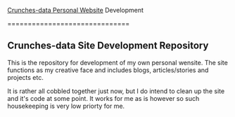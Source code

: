 [Crunches-data Personal Website](http://crunches-data.appspot.com) Development

==============================

## Crunches-data Site Development Repository
   
This is the repository for development of my own personal wensite. The site functions as my creative face and includes blogs, articles/stories and projects etc.
  
It is rather all cobbled together just now, but I do intend to clean up the site and it's code at some point. It works for me as is however so such housekeeping is very low priorty for me.
